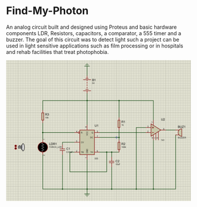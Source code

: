 # Find-My-Photon

An analog circuit built and designed using Proteus and basic hardware components LDR, Resistors, capacitors, 
a comparator, a 555 timer and a buzzer. The goal of this circuit was to detect light such a project can be used in 
light sensitive applications such as film processing or in hospitals and rehab facilities that treat photophobia. 

<img src="https://raw.githubusercontent.com/Hamza-005/Find-My-Photon/refs/heads/main/Schematic.png">
